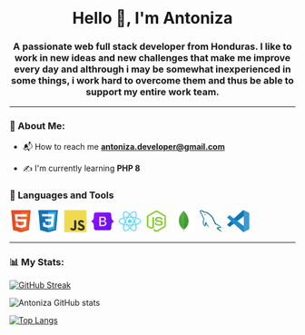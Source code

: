 <div id="header" align="center">
    <img src="https://media.giphy.com/media/QQQoLTqkm7v3y/giphy.gif" alt="">
    <h1 align="center">Hello 👋, I'm Antoniza</h1>
    <h3 align="center">A passionate web full stack developer from Honduras. I like to work in new ideas and new challenges that make me improve
        every day and althrough i may be somewhat inexperienced in some things, i work hard to overcome them and thus be able to support my entire work team.
    </h3>
</div>

---
### 📖 About Me:

- 📬 How to reach me **antoniza.developer@gmail.com**

- ✍ I'm currently learning **PHP 8**

<div align="left">
    <h3> 🔨 Languages and Tools </h3>
    <div>
        <img src="https://raw.githubusercontent.com/devicons/devicon/1119b9f84c0290e0f0b38982099a2bd027a48bf1/icons/html5/html5-original.svg" alt="HTML5" title="HTML5" width="40" height="40">&nbsp;
        <img src="https://raw.githubusercontent.com/devicons/devicon/1119b9f84c0290e0f0b38982099a2bd027a48bf1/icons/css3/css3-original.svg" alt="CSS3" title="CSS3" width="40" height="40">&nbsp;
        <img src="https://raw.githubusercontent.com/devicons/devicon/1119b9f84c0290e0f0b38982099a2bd027a48bf1/icons/javascript/javascript-original.svg" alt="JavaScript" title="JavaScript" width="40" height="40">&nbsp;
        <img src="https://raw.githubusercontent.com/devicons/devicon/1119b9f84c0290e0f0b38982099a2bd027a48bf1/icons/bootstrap/bootstrap-original.svg" alt="Bootstrap" title="Bootstrap" width="40" height="40">&nbsp;
        <img src="https://raw.githubusercontent.com/devicons/devicon/1119b9f84c0290e0f0b38982099a2bd027a48bf1/icons/react/react-original.svg" alt="ReactJs" title="ReactJs" width="40" height="40">&nbsp;
        <img src="https://raw.githubusercontent.com/devicons/devicon/1119b9f84c0290e0f0b38982099a2bd027a48bf1/icons/nodejs/nodejs-original.svg" alt="NodeJs" title="NodeJs" width="40" height="40">&nbsp;
        <img src="https://raw.githubusercontent.com/devicons/devicon/1119b9f84c0290e0f0b38982099a2bd027a48bf1/icons/mongodb/mongodb-original.svg" alt="MongoDB" title="MongoDB" width="40" height="40">&nbsp;
        <img src="https://raw.githubusercontent.com/devicons/devicon/1119b9f84c0290e0f0b38982099a2bd027a48bf1/icons/mysql/mysql-original.svg" alt="MySQL" title="MySQL" width="40" height="40">&nbsp;
        <img src="https://raw.githubusercontent.com/devicons/devicon/1119b9f84c0290e0f0b38982099a2bd027a48bf1/icons/vscode/vscode-original.svg" alt="VSCode" title="VSCode" width="40" height="40">
    </div>
</div>

---

### 📊 My Stats:

[![GitHub Streak](https://github-readme-streak-stats.herokuapp.com?user=Antoniza&theme=github-dark)](https://git.io/streak-stats)

![Antoniza GitHub stats](https://github-readme-stats.vercel.app/api?username=Antoniza&show_icons=true&theme=radical)

[![Top Langs](https://github-readme-stats.vercel.app/api/top-langs/?username=Antoniza&theme=tokyonight)](https://github.com/anuraghazra/github-readme-stats)

